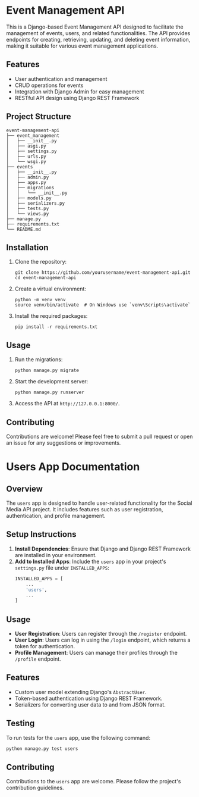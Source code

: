 # Event Management API

This is a Django-based Event Management API designed to facilitate the management of events, users, and related functionalities. The API provides endpoints for creating, retrieving, updating, and deleting event information, making it suitable for various event management applications.

## Features

- User authentication and management
- CRUD operations for events
- Integration with Django Admin for easy management
- RESTful API design using Django REST Framework

## Project Structure

```
event-management-api
├── event_management
│   ├── __init__.py
│   ├── asgi.py
│   ├── settings.py
│   ├── urls.py
│   └── wsgi.py
├── events
│   ├── __init__.py
│   ├── admin.py
│   ├── apps.py
│   ├── migrations
│   │   └── __init__.py
│   ├── models.py
│   ├── serializers.py
│   ├── tests.py
│   └── views.py
├── manage.py
├── requirements.txt
└── README.md
```

## Installation

1. Clone the repository:
   ```
   git clone https://github.com/yourusername/event-management-api.git
   cd event-management-api
   ```

2. Create a virtual environment:
   ```
   python -m venv venv
   source venv/bin/activate  # On Windows use `venv\Scripts\activate`
   ```

3. Install the required packages:
   ```
   pip install -r requirements.txt
   ```

## Usage

1. Run the migrations:
   ```
   python manage.py migrate
   ```

2. Start the development server:
   ```
   python manage.py runserver
   ```

3. Access the API at `http://127.0.0.1:8000/`.

## Contributing

Contributions are welcome! Please feel free to submit a pull request or open an issue for any suggestions or improvements.
# Users App Documentation

## Overview
The `users` app is designed to handle user-related functionality for the Social Media API project. It includes features such as user registration, authentication, and profile management.

## Setup Instructions
1. **Install Dependencies**: Ensure that Django and Django REST Framework are installed in your environment.
2. **Add to Installed Apps**: Include the `users` app in your project's `settings.py` file under `INSTALLED_APPS`:
   ```python
   INSTALLED_APPS = [
       ...
       'users',
       ...
   ]
   ```

## Usage
- **User Registration**: Users can register through the `/register` endpoint.
- **User Login**: Users can log in using the `/login` endpoint, which returns a token for authentication.
- **Profile Management**: Users can manage their profiles through the `/profile` endpoint.

## Features
- Custom user model extending Django's `AbstractUser`.
- Token-based authentication using Django REST Framework.
- Serializers for converting user data to and from JSON format.

## Testing
To run tests for the `users` app, use the following command:
```bash
python manage.py test users
```

## Contributing
Contributions to the `users` app are welcome. Please follow the project's contribution guidelines.